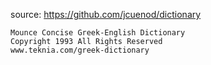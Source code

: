 source: https://github.com/jcuenod/dictionary

```
Mounce Concise Greek-English Dictionary
Copyright 1993 All Rights Reserved
www.teknia.com/greek-dictionary
```


